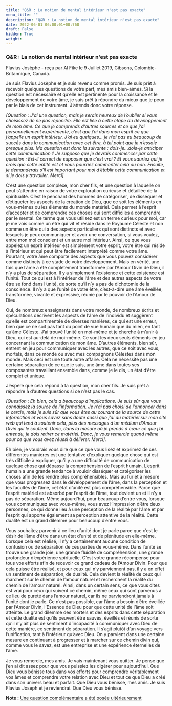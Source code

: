 ```yaml
---
title: "Q&R : La notion de mental intérieur n'est pas exacte"
menu_title: ""
description: "Q&R : La notion de mental intérieur n'est pas exacte"
date: 2022-06-01 06:00:01+00:768
draft: False
hidden: True
weight:
---
```

### Q&R : La notion de mental intérieur n'est pas exacte

Flavius Josèphe - reçu par Al Fike le 9 Juillet 2019, Gibsons, Colombie-Britannique, Canada.

Je suis Flavius Josèphe et je suis revenu comme promis. Je suis prêt à recevoir quelques questions de votre part, mes amis bien-aimés. Si la question est nécessaire et qu’elle est pertinente pour la croissance et le développement de votre âme, je suis prêt à répondre du mieux que je peux par le biais de cet instrument. J’attends donc votre réponse.

*[Question : J’ai une question, mais je serais heureux de l’oublier si vous choisissez de ne pas répondre. Elle est liée à cette étape du développement de mon âme. Ce que je comprends d’autres sources et ce que j’ai personnellement expérimenté, c’est que j’ai dans mon esprit ce que j’appelle un esprit intérieur. J’ai eu quelques... je n’ai pas eu beaucoup de succès dans la communication avec cet être, à tel point que je n’essaie presque plus. Ma question est donc la suivante : dois-je...dois-je anticiper cette communication ? Je suppose que je devrais commencer par cette question : Est-il correct de supposer que c’est vrai ? Et vous sauriez qui je crois que cette entité est et vous pourriez commenter cela ou non. Ensuite, je demanderais s’il est important pour moi d’établir cette communication et si je dois y travailler. Merci].*

C’est une question complexe, mon cher fils, et une question à laquelle on peut s’attendre en raison de votre exploration curieuse et détaillée de la spiritualité. C’est le penchant des hommes de catégoriser, de disséquer et d’étiqueter les aspects de la création de Dieu, que ce soit les éléments en vous-mêmes ou les éléments du monde matériel. Cela permet à l’esprit d’accepter et de comprendre ces choses qui sont difficiles à comprendre par le mental. Ce terme que vous utilisez est un terme curieux pour moi, car je me vois comme un être qui vit et réside dans le Royaume Céleste et non comme un être qui a des aspects particuliers qui sont distincts et avec lesquels je peux communiquer et avoir une conversation, si vous voulez, entre mon moi conscient et un autre moi intérieur. Ainsi, ce que vous appelez un esprit intérieur est simplement votre esprit, votre être qui réside à l’intérieur et qui peut être facilement interprété comme votre âme. Pourtant, votre âme comporte des aspects que vous pouvez considérer comme distincts à ce stade de votre développement. Mais en vérité, une fois que l’âme a été complètement transformée par l’Amour Divin de Dieu, il n’y a plus de séparation. Il y a simplement l’existence et cette existence est l’unité. Tout ce qui est à l’intérieur de l’âme et des autres aspects de votre être se fond dans l’unité, de sorte qu’il n’y a pas de dichotomie de la conscience. Il n’y a que l’unité de votre être, c’est-à-dire une âme éveillée, transformée, vivante et expressive, réunie par le pouvoir de l’Amour de Dieu.

Oui, de nombreux enseignants dans votre monde, de nombreux écrits et spéculations décrivent les aspects de l’âme de l’individu et suggèrent qu’elle est compartimentée de diverses manières, ce qui est une erreur, bien que ce ne soit pas tant du point de vue humain que du mien, en tant qu’âme Céleste. J’ai trouvé l’unité en moi-même et je cherche à m’unir à Dieu, qui est au-delà de moi-même. Ce sont les deux seuls éléments en jeu concernant la communication de mon âme. D’autres éléments, bien sûr, entrent en jeu pour communiquer avec les autres, que ce soit avec vous, mortels, dans ce monde ou avec mes compagnons Célestes dans mon monde. Mais ceci est une toute autre affaire. Cela ne nécessite pas une certaine séparation de ce que je suis, une âme dans toutes ses composantes travaillant ensemble dans, comme je le dis, un état d’être complet et unique.

J’espère que cela répond à ta question, mon cher fils. Je suis prêt à répondre à d’autres questions si ce n’est pas le cas.

*[Question : Eh bien, cela a beaucoup d’implications. Je suis sûr que vous connaissez la source de l’information. Je n’ai pas choisi de l’annoncer dans le cercle, mais je suis sûr que vous êtes au courant de la source de cette information et vous savez sans doute aussi que j’ai du matériel sur mon site web qui tend à soutenir cela, plus des messages d’un médium d’Amour Divin qui le soutient. Donc, dans la mesure où je prends à cœur ce que j’ai entendu, je dois retirer ce matériel. Donc, je vous remercie quand même pour ce que vous avez réussi à délivrer. Merci].*

Eh bien, je voudrais vous dire que ce que vous lisez et exprimez de ces différentes manières est une tentative d’expliquer quelque chose qui est très difficile à expliquer, qu’il y a une difficulté de communication de quelque chose qui dépasse la compréhension de l’esprit humain. L’esprit humain a une grande tendance à vouloir disséquer et catégoriser les choses afin de les rendre plus compréhensibles. Mais au fur et à mesure que vous progressez dans le développement de l’âme, dans la perception et les facultés de l’âme, cet état d’unité est plus compréhensible. Parce que l’esprit matériel est absorbé par l’esprit de l’âme, tout devient un et il n’y a pas de séparation. Même aujourd’hui, pour beaucoup d’entre vous, lorsque vous communiquez avec vous-même, vous avez l’impression d’être deux personnes, ce qui donne lieu à une perception de la réalité par l’âme et par l’esprit qui apporte également sa perception attentive de la réalité. Cette dualité est un grand dilemme pour beaucoup d’entre vous.

Vous souhaitez parvenir à ce lieu d’unité dont je parle parce que c’est le désir de l’âme d’être dans un état d’unité et de plénitude en elle-même. Lorsque cela est réalisé, il n’y a certainement aucune condition de confusion ou de séparation de ces parties de vous-même. Dans l’unité se trouve une grande joie, une grande fluidité de compréhension, une grande profondeur d’expérience spirituelle. C’est votre grande récompense pour tous vos efforts afin de recevoir ce grand cadeau de l’Amour Divin. Pour que cela puisse être réalisé, et pour ceux qui n’y parviennent pas, il y a en effet un sentiment de séparation, de dualité. Cela devient la réalité de ceux qui marchent sur le chemin de l’amour naturel et recherchent la réalité du chemin de l’amour naturel. Ainsi, dans un certain sens, ce que vous dites est vrai pour ceux qui suivent ce chemin, même ceux qui sont parvenus à ce lieu de pureté dans l’amour naturel, car ils ne parviendront jamais à l’unité dont je parle. Ce n’est pas possible, car l’âme a besoin d’être éveillée par l’Amour Divin, l’Essence de Dieu pour que cette unité de l’âme soit atteinte. Le grand dilemme des mortels et des esprits dans cette séparation et cette dualité est qu’ils peuvent être sauvés, éveillés et réunis de sorte qu’il n’y ait plus de sentiment d’incapacité à communiquer avec Dieu de cette manière, ce sentiment de séparation. Il s’agit plutôt d’un voyage vers l’unification, tant à l’intérieur qu’avec Dieu. On y parvient dans une certaine mesure en continuant à progresser et à marcher sur ce chemin divin qui, comme vous le savez, est une entreprise et une expérience éternelles de l’âme.

Je vous remercie, mes amis. Je vais maintenant vous quitter. Je pense que j’en ai dit assez pour que vous puissiez les digérer pour aujourd’hui. Que Dieu vous bénisse tous dans vos efforts pour comprendre véritablement vos âmes et comprendre votre relation avec Dieu et tout ce que Dieu a créé dans son univers beau et parfait. Que Dieu vous bénisse, mes amis. Je suis Flavius Joseph et je reviendrai. Que Dieu vous bénisse.

**Note :** [Une question complémentaire a été posée ultérieurement](/fr-contemporary-messages/fr-contemporary-messages-by-date-order\fr-contemporary-messages-2019/fr-2019-12-4-2-af-josephus/)
